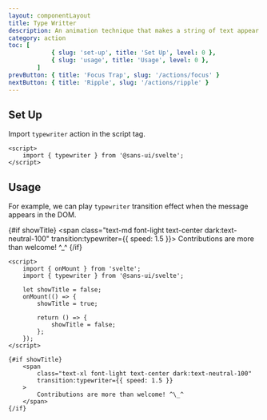 ```yaml
---
layout: componentLayout
title: Type Writter
description: An animation technique that makes a string of text appear on screen letter by letter, as if it's being typed out in real time by a typewriter
category: action
toc: [
			{ slug: 'set-up', title: 'Set Up', level: 0 },
			{ slug: 'usage', title: 'Usage', level: 0 },
		]
prevButton: { title: 'Focus Trap', slug: '/actions/focus' }
nextButton: { title: 'Ripple', slug: '/actions/ripple' }
---
```


<script>
	import { onMount } from 'svelte';
	import { typewriter } from '$lib';
	import PropertyTable from "../../../mdsvex/components/PropertyTable.svelte"
	import * as Component from "../../../mdsvex/+layout.svelte"
	import CodeBlockWrapper from "../../../mdsvex/components/CodeBlockWrapper.md"

	let showTitle = false;
	onMount(() => {
		showTitle = true;

		return () => {
			showTitle = false;
		};
	});
</script>

## Set Up

Import `typewriter` action in the script tag.

<CodeBlockWrapper>

```svelte
<script>
	import { typewriter } from '@sans-ui/svelte';
</script>
```

</CodeBlockWrapper>

## Usage

For example, we can play `typewriter` transition effect when the message appears in the DOM.

{#if showTitle}
<span class="text-md font-light text-center dark:text-neutral-100" transition:typewriter={{ speed: 1.5 }}>
Contributions are more than welcome! ^\_^
</span>
{/if}

<CodeBlockWrapper>

```svelte
<script>
	import { onMount } from 'svelte';
	import { typewriter } from '@sans-ui/svelte';

	let showTitle = false;
	onMount(() => {
		showTitle = true;

		return () => {
			showTitle = false;
		};
	});
</script>

{#if showTitle}
	<span
		class="text-xl font-light text-center dark:text-neutral-100"
		transition:typewriter={{ speed: 1.5 }}
	>
		Contributions are more than welcome! ^\_^
	</span>
{/if}
```

</CodeBlockWrapper>
